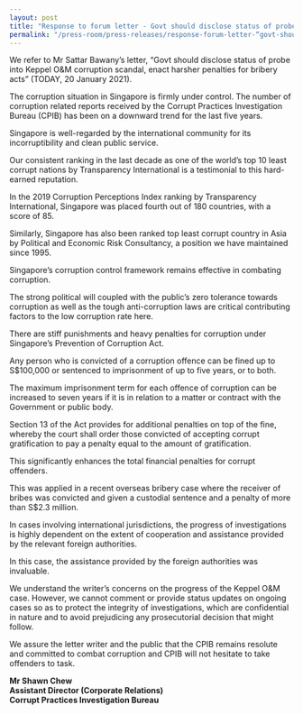 ```yaml
---
layout: post
title: "Response to forum letter - Govt should disclose status of probe into Keppel O&M corruption scandal, enact harsher penalties for bribery acts"
permalink: "/press-room/press-releases/response-forum-letter-“govt-should-disclose-status-probe-keppel-om"
---
```

We refer to Mr Sattar Bawany’s letter, “Govt should disclose status of probe into Keppel O&M corruption scandal, enact harsher penalties for bribery acts” (TODAY, 20 January 2021).

The corruption situation in Singapore is firmly under control. The number of corruption related reports received by the Corrupt Practices Investigation Bureau (CPIB) has been on a downward trend for the last five years.

Singapore is well-regarded by the international community for its incorruptibility and clean public service.

Our consistent ranking in the last decade as one of the world’s top 10 least corrupt nations by Transparency International is a testimonial to this hard-earned reputation.

In the 2019 Corruption Perceptions Index ranking by Transparency International, Singapore was placed fourth out of 180 countries, with a score of 85.

Similarly, Singapore has also been ranked top least corrupt country in Asia by Political and Economic Risk Consultancy, a position we have maintained since 1995.

Singapore’s corruption control framework remains effective in combating corruption.

The strong political will coupled with the public’s zero tolerance towards corruption as well as the tough anti-corruption laws are critical contributing factors to the low corruption rate here.

There are stiff punishments and heavy penalties for corruption under Singapore’s Prevention of Corruption Act.

Any person who is convicted of a corruption offence can be fined up to S$100,000 or sentenced to imprisonment of up to five years, or to both.

The maximum imprisonment term for each offence of corruption can be increased to seven years if it is in relation to a matter or contract with the Government or public body.

Section 13 of the Act provides for additional penalties on top of the fine, whereby the court shall order those convicted of accepting corrupt gratification to pay a penalty equal to the amount of gratification.

This significantly enhances the total financial penalties for corrupt offenders.

This was applied in a recent overseas bribery case where the receiver of bribes was convicted and given a custodial sentence and a penalty of more than S$2.3 million.

In cases involving international jurisdictions, the progress of investigations is highly dependent on the extent of cooperation and assistance provided by the relevant foreign authorities.

In this case, the assistance provided by the foreign authorities was invaluable.

We understand the writer’s concerns on the progress of the Keppel O&M case. However, we cannot comment or provide status updates on ongoing cases so as to protect the integrity of investigations, which are confidential in nature and to avoid prejudicing any prosecutorial decision that might follow.

We assure the letter writer and the public that the CPIB remains resolute and committed to combat corruption and CPIB will not hesitate to take offenders to task.

**Mr Shawn Chew**<br />
**Assistant Director (Corporate Relations)**<br />
**Corrupt Practices Investigation Bureau**

